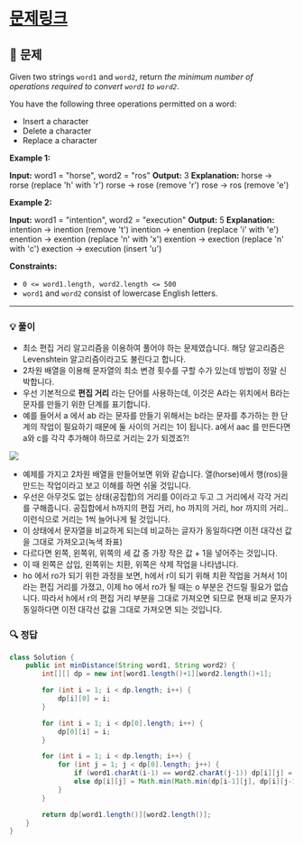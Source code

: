 # [문제링크](https://leetcode.com/problems/edit-distance/)

## 📝 문제

Given two strings `word1` and `word2`, return _the minimum number of operations required to convert `word1` to `word2`_.

You have the following three operations permitted on a word:

- Insert a character
- Delete a character
- Replace a character

**Example 1:**

**Input:** word1 = "horse", word2 = "ros"
**Output:** 3
**Explanation:** 
horse -> rorse (replace 'h' with 'r')
rorse -> rose (remove 'r')
rose -> ros (remove 'e')

**Example 2:**

**Input:** word1 = "intention", word2 = "execution"
**Output:** 5
**Explanation:** 
intention -> inention (remove 't')
inention -> enention (replace 'i' with 'e')
enention -> exention (replace 'n' with 'x')
exention -> exection (replace 'n' with 'c')
exection -> execution (insert 'u')

**Constraints:**

- `0 <= word1.length, word2.length <= 500`
- `word1` and `word2` consist of lowercase English letters.

---

### 💡 풀이

- 최소 편집 거리 알고리즘을 이용하여 풀어야 하는 문제였습니다. 해당 알고리즘은 Levenshtein 알고리즘이라고도 불린다고 합니다.
- 2차원 배열을 이용해 문자열의 최소 변경 횟수를 구할 수가 있는데 방법이 정말 신박합니다.
- 우선 기본적으로 **편집 거리** 라는 단어를 사용하는데, 이것은 A라는 위치에서 B라는 문자를 만들기 위한 단계를 표기합니다.
- 예를 들어서 a 에서 ab 라는 문자를 만들기 위해서는 b라는 문자를 추가하는 한 단계의 작업이 필요하기 때문에 둘 사이의 거리는 1이 됩니다. a에서 aac 를 만든다면 a와 c를 각각 추가해야 하므로 거리는 2가 되겠죠?!

![](https://img1.daumcdn.net/thumb/R1280x0/?scode=mtistory2&fname=https%3A%2F%2Fblog.kakaocdn.net%2Fdn%2FbN8FmI%2FbtsCAO3RsNg%2FKjx5BgWwRhCceHQLbW8Js0%2Fimg.png)

- 예제를 가지고 2차원 배열을 만들어보면 위와 같습니다. 열(horse)에서 행(ros)을 만드는 작업이라고 보고 이해를 하면 쉬울 것입니다.
- 우선은 아무것도 없는 상태(공집합)의 거리를 0이라고 두고 그 거리에서 각각 거리를 구해줍니다. 공집합에서 h까지의 편집 거리, ho 까지의 거리, hor 까지의 거리.. 이런식으로 거리는 1씩 늘어나게 될 것입니다.
- 이 상태에서 문자열을 비교하게 되는데 비교하는 글자가 동일하다면 이전 대각선 값을 그대로 가져오고(녹색 좌표)
- 다르다면 왼쪽, 왼쪽위, 위쪽의 세 값 중 가장 작은 값 + 1을 넣어주는 것입니다.
- 이 때 왼쪽은 삽입, 왼쪽위는 치환, 위쪽은 삭제 작업을 나타냅니다.
- ho 에서 ro가 되기 위한 과정을 보면, h에서 r이 되기 위해 치환 작업을 거쳐서 1이라는 편집 거리를 가졌고, 이제 ho 에서 ro가 될 때는 o 부분은 건드릴 필요가 없습니다. 따라서 h에서 r의 편집 거리 부분을 그대로 가져오면 되므로 현재 비교 문자가 동일하다면 이전 대각선 값을 그대로 가져오면 되는 것입니다.

### 🔍 정답

```java
class Solution {
    public int minDistance(String word1, String word2) {
        int[][] dp = new int[word1.length()+1][word2.length()+1];

        for (int i = 1; i < dp.length; i++) {
            dp[i][0] = i;
        }

        for (int i = 1; i < dp[0].length; i++) {
            dp[0][i] = i;
        }

        for (int i = 1; i < dp.length; i++) {
            for (int j = 1; j < dp[0].length; j++) {
                if (word1.charAt(i-1) == word2.charAt(j-1)) dp[i][j] = dp[i-1][j-1];
                else dp[i][j] = Math.min(Math.min(dp[i-1][j], dp[i][j-1]), dp[i-1][j-1]) + 1;
            }
        }

        return dp[word1.length()][word2.length()];
    }
}
```